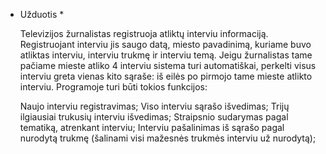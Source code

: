 * Užduotis *

	Televizijos žurnalistas registruoja atliktų interviu informaciją. Registruojant interviu jis saugo datą, miesto pavadinimą, kuriame buvo atliktas interviu, interviu trukmę ir interviu temą. Jeigu žurnalistas tame pačiame mieste atliko 4 interviu sistema turi automatiškai, perkelti visus interviu greta vienas kito sąraše: iš eilės po pirmojo tame mieste atlikto interviu. Programoje turi būti tokios funkcijos:
	
	Naujo interviu registravimas;
	Viso interviu sąrašo išvedimas;
	Trijų ilgiausiai trukusių interviu išvedimas;
	Straipsnio sudarymas pagal tematiką, atrenkant interviu;
	Interviu pašalinimas iš sąrašo pagal nurodytą trukmę (šalinami visi mažesnės trukmės interviu už nurodytą); 
